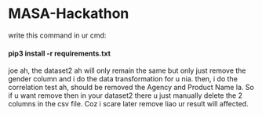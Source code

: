# MASA-Hackathon
write this command in ur cmd: 
#### pip3 install -r requirements.txt
joe ah, the dataset2 ah will only remain the same but only just remove the gender column and i do the data transformation for u nia.
then, i do the correlation test ah, should be removed the Agency and Product Name la. So if u want remove then in your dataset2 there u just manually delete the 2 columns in the csv file. Coz i scare later remove liao ur result will affected. 

